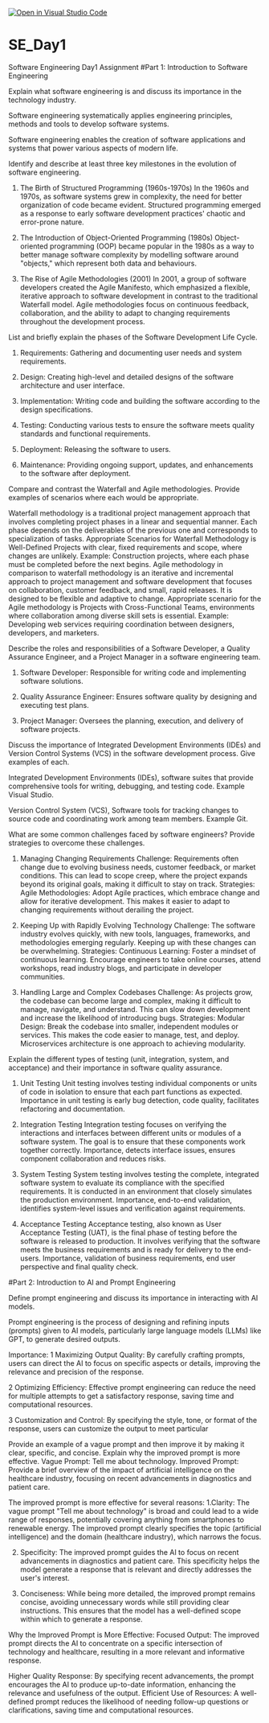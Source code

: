 [![Open in Visual Studio Code](https://classroom.github.com/assets/open-in-vscode-2e0aaae1b6195c2367325f4f02e2d04e9abb55f0b24a779b69b11b9e10269abc.svg)](https://classroom.github.com/online_ide?assignment_repo_id=15570672&assignment_repo_type=AssignmentRepo)
# SE_Day1
Software Engineering Day1 Assignment
#Part 1: Introduction to Software Engineering

Explain what software engineering is and discuss its importance in the technology industry.

Software engineering systematically applies engineering principles, methods and tools to develop software systems.

Software engineering enables the creation of software applications and systems that power various aspects of modern life.

Identify and describe at least three key milestones in the evolution of software engineering.

1.	The Birth of Structured Programming (1960s-1970s)
In the 1960s and 1970s, as software systems grew in complexity, the need for better organization of code became evident. Structured programming emerged as a response to early software development practices' chaotic and error-prone nature.

2.	The Introduction of Object-Oriented Programming (1980s)
Object-oriented programming (OOP) became popular in the 1980s as a way to better manage software complexity by modelling software around "objects," which represent both data and behaviours.

3.	The Rise of Agile Methodologies (2001)
In 2001, a group of software developers created the Agile Manifesto, which emphasized a flexible, iterative approach to software development in contrast to the traditional Waterfall model. Agile methodologies focus on continuous feedback, collaboration, and the ability to adapt to changing requirements throughout the development process.

List and briefly explain the phases of the Software Development Life Cycle.

1. Requirements: Gathering and documenting user needs and system requirements.

2. Design: Creating high-level and detailed designs of the software architecture and user interface.

3. Implementation: Writing code and building the software according to the design specifications.

4. Testing: Conducting various tests to ensure the software meets quality standards and functional requirements.

5. Deployment: Releasing the software to users.

6. Maintenance: Providing ongoing support, updates, and enhancements to the software after deployment.

Compare and contrast the Waterfall and Agile methodologies. Provide examples of scenarios where each would be appropriate.

Waterfall methodology is a traditional project management approach that involves completing project phases in a linear and sequential manner. Each phase depends on the deliverables of the previous one and corresponds to specialization of tasks.
Appropriate Scenarios for Waterfall Methodology is Well-Defined Projects with clear, fixed requirements and scope, where changes are unlikely. Example: Construction projects, where each phase must be completed before the next begins.
Agile methodology in comparison to waterfall methodology is an iterative and incremental approach to project management and software development that focuses on collaboration, customer feedback, and small, rapid releases. It is designed to be flexible and adaptive to change.
Appropriate scenario for the Agile methodology is Projects with Cross-Functional Teams, environments where collaboration among diverse skill sets is essential. Example: Developing web services requiring coordination between designers, developers, and marketers.

Describe the roles and responsibilities of a Software Developer, a Quality Assurance Engineer, and a Project Manager in a software engineering team.

1. Software Developer: Responsible for writing code and implementing software solutions.

2. Quality Assurance Engineer: Ensures software quality by designing and executing test plans.

3. Project Manager: Oversees the planning, execution, and delivery of software projects.

Discuss the importance of Integrated Development Environments (IDEs) and Version Control Systems (VCS) in the software development process. Give examples of each.

Integrated Development Environments (IDEs), software suites that provide comprehensive tools for writing, debugging, and testing code. Example Visual Studio.

Version Control System (VCS), Software tools for tracking changes to source code and coordinating work among team members. Example Git.


What are some common challenges faced by software engineers? Provide strategies to overcome these challenges.
1.	Managing Changing Requirements
Challenge: Requirements often change due to evolving business needs, customer feedback, or market conditions. This can lead to scope creep, where the project expands beyond its original goals, making it difficult to stay on track.
Strategies: 
Agile Methodologies: Adopt Agile practices, which embrace change and allow for iterative development. This makes it easier to adapt to changing requirements without derailing the project.

2.	Keeping Up with Rapidly Evolving Technology
Challenge: The software industry evolves quickly, with new tools, languages, frameworks, and methodologies emerging regularly. Keeping up with these changes can be overwhelming.
Strategies:
Continuous Learning: Foster a mindset of continuous learning. Encourage engineers to take online courses, attend workshops, read industry blogs, and participate in developer communities.

3.	Handling Large and Complex Codebases
Challenge: As projects grow, the codebase can become large and complex, making it difficult to manage, navigate, and understand. This can slow down development and increase the likelihood of introducing bugs.
Strategies:
Modular Design: Break the codebase into smaller, independent modules or services. This makes the code easier to manage, test, and deploy. Microservices architecture is one approach to achieving modularity.


Explain the different types of testing (unit, integration, system, and acceptance) and their importance in software quality assurance.
1.	Unit Testing
Unit testing involves testing individual components or units of code in isolation to ensure that each part functions as expected. Importance in unit testing is early bug detection, code quality, facilitates refactoring and documentation.

2.	Integration Testing
Integration testing focuses on verifying the interactions and interfaces between different units or modules of a software system. The goal is to ensure that these components work together correctly. Importance, detects interface issues, ensures component collaboration and reduces risks.

3.	System Testing
System testing involves testing the complete, integrated software system to evaluate its compliance with the specified requirements. It is conducted in an environment that closely simulates the production environment. Importance, end-to-end validation, identifies system-level issues and verification against requirements.

4.	Acceptance Testing
Acceptance testing, also known as User Acceptance Testing (UAT), is the final phase of testing before the software is released to production. It involves verifying that the software meets the business requirements and is ready for delivery to the end-users. Importance, validation of business requirements, end user perspective and final quality check.

#Part 2: Introduction to AI and Prompt Engineering

Define prompt engineering and discuss its importance in interacting with AI models.

Prompt engineering is the process of designing and refining inputs (prompts) given to AI models, particularly large language models (LLMs) like GPT, to generate desired outputs. 

Importance:
1	Maximizing Output Quality:
By carefully crafting prompts, users can direct the AI to focus on specific aspects or details, improving the relevance and precision of the response.

2	Optimizing Efficiency:
Effective prompt engineering can reduce the need for multiple attempts to get a satisfactory response, saving time and computational resources.

3	Customization and Control:
By specifying the style, tone, or format of the response, users can customize the output to meet particular 

Provide an example of a vague prompt and then improve it by making it clear, specific, and concise. Explain why the improved prompt is more effective.
Vague Prompt:
Tell me about technology.
Improved Prompt:
Provide a brief overview of the impact of artificial intelligence on the healthcare industry, focusing on recent advancements in diagnostics and patient care.

The improved prompt is more effective for several reasons:
1.Clarity: The vague prompt "Tell me about technology" is broad and could lead to a wide range of responses, potentially covering anything from smartphones to renewable energy. The improved prompt clearly specifies the topic (artificial intelligence) and the domain (healthcare industry), which narrows the focus.

2. Specificity: The improved prompt guides the AI to focus on recent advancements in diagnostics and patient care. This specificity helps the model generate a response that is relevant and directly addresses the user's interest.

3. Conciseness: While being more detailed, the improved prompt remains concise, avoiding unnecessary words while still providing clear instructions. This ensures that the model has a well-defined scope within which to generate a response.

Why the Improved Prompt is More Effective:
Focused Output:
The improved prompt directs the AI to concentrate on a specific intersection of technology and healthcare, resulting in a more relevant and informative response.

Higher Quality Response:
By specifying recent advancements, the prompt encourages the AI to produce up-to-date information, enhancing the relevance and usefulness of the output.
Efficient Use of Resources: A well-defined prompt reduces the likelihood of needing follow-up questions or clarifications, saving time and computational resources.

